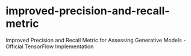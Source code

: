 # improved-precision-and-recall-metric
Improved Precision and Recall Metric for Assessing Generative Models - Official TensorFlow Implementation 

